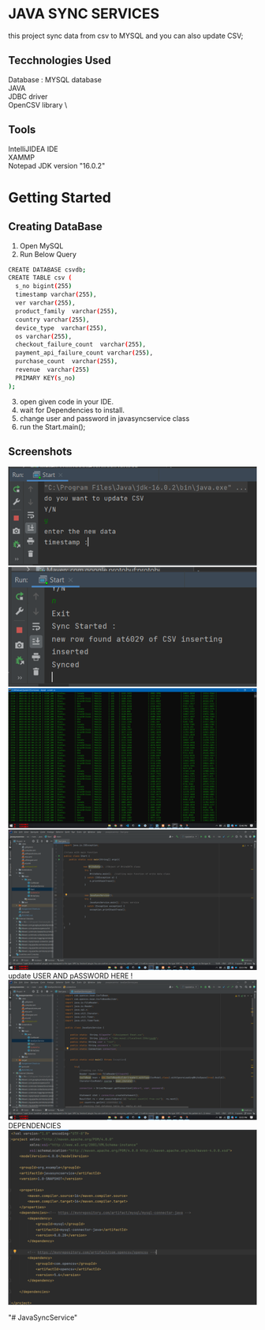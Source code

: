 
#  JAVA SYNC SERVICES

this project sync data from csv to MYSQL and you can also update CSV;


## Tecchnologies Used

Database : MYSQL database \
JAVA\
JDBC driver \
OpenCSV library \

## Tools 
IntelliJIDEA IDE \
XAMMP  \
Notepad 
JDK version "16.0.2"
  # Getting Started

  ## Creating DataBase
  1. Open MySQL 
  2. Run Below Query
  ```bash
  CREATE DATABASE csvdb;
  CREATE TABLE csv (
    s_no bigint(255)
    timestamp varchar(255),
    ver varchar(255),
    product_family  varchar(255),
    country varchar(255),
    device_type  varchar(255),
    os varchar(255),
    checkout_failure_count  varchar(255),
    payment_api_failure_count varchar(255),
    purchase_count  varchar(255),
    revenue  varchar(255)
    PRIMARY KEY(s_no)
);
```
3. open given code in your IDE.
4. wait for Dependencies to install.
5. change user and password in javasyncservice class
6. run the Start.main();

  
## Screenshots

![App Screenshot](/Screenshots/Screenshot%202022-04-24%20153833.png)
![App Screenshot](/Screenshots/Screenshot%202022-04-24%20154058.png)
![App Screenshot](/Screenshots/Screenshot%20(85).png)
![App Screenshot](/Screenshots/Screenshot%20(86).png)
update USER AND pASSWORD HERE !
![App Screenshot](/Screenshots/Screenshot%20(87).png)
DEPENDENCIES
![App Screenshot](/Screenshots/Screenshot%202022-04-24%20155956.png)


"# JavaSyncService" 
